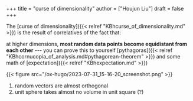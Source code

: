 +++
title = "curse of dimensionality"
author = ["Houjun Liu"]
draft = false
+++

The [curse of dimensionality]({{< relref "KBhcurse_of_dimensionality.md" >}}) is the result of correlatives of the fact that:

at higher dimensions, **most random data points become equidistant from each other** --- you can prove this to yourself [pythagoras]({{< relref "KBhcornucopia_of_analysis.md#pythagorean-theorem" >}}) and some math of [expectation]({{< relref "KBhexpectation.md" >}})

{{< figure src="/ox-hugo/2023-07-31_15-16-20_screenshot.png" >}}

1.  random vectors are almost orthogonal
2.  unit sphere takes almost no volume in unit square (?)
